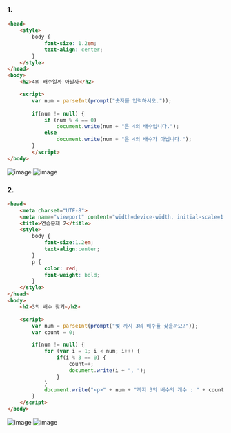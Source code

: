 ### 1. 

```html
<head>
	<style>
		body {
			font-size: 1.2em;
			text-align: center;
		}
	</style>
</head>
<body>
	<h2>4의 배수일까 아닐까</h2>

	<script>
		var num = parseInt(prompt("숫자를 입력하시오."));
		
		if(num != null) {
			if (num % 4 == 0)
				document.write(num + "은 4의 배수입니다.");
			else 
				document.write(num + "은 4의 배수가 아닙니다.");
		}
		</script>
</body>
```

![image](https://github.com/Seonghyun-Park/Web/assets/121333241/1f34bdf6-b762-4d9f-bc66-7a6866a923e6)
![image](https://github.com/Seonghyun-Park/Web/assets/121333241/04e528d7-20ba-4da2-8508-daf89d36f1df)

### 2. 

```html
<head>
	<meta charset="UTF-8">
	<meta name="viewport" content="width=device-width, initial-scale=1.0">
	<title>연습문제 2</title>
	<style>
		body {
			font-size:1.2em;
			text-align:center;
		}
		p {
			color: red;
			font-weight: bold;
		}
	</style>
</head>
<body>
	<h2>3의 배수 찾기</h2>

	<script>
		var num = parseInt(prompt("몇 까지 3의 배수를 찾을까요?"));
		var count = 0;

		if(num != null) {
			for (var i = 1; i < num; i++) {
				if(i % 3 == 0) {
					count++;
					document.write(i + ", ");
				}
			}
			document.write("<p>" + num + "까지 3의 배수의 개수 : " + count + "</p>");
		}
	</script>
</body>
```
![image](https://github.com/Seonghyun-Park/Web/assets/121333241/f90d0527-f606-4dbe-9df7-f852313d963d)
![image](https://github.com/Seonghyun-Park/Web/assets/121333241/6b06410c-5c08-430a-8d00-4e59d3f35fd0)
